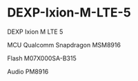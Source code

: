 # DEXP-Ixion-M-LTE-5

DEXP Ixion M LTE 5

MCU Qualcomm Snapdragon MSM8916

Flash M07X000SA-B315

Audio PM8916

